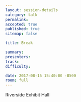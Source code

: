 ```yaml
---
layout: session-details
category: talk
permalink:
accepted: true
published: true
sitemap: false

title: Break

summary:
presenters:
track:
difficulty:

date: 2017-08-15 15:40:00 -0500
room: full
---
```

Riverside Exhibit Hall
